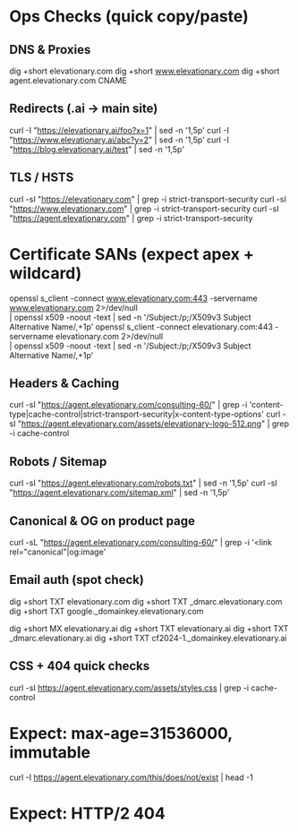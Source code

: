 # Ops Checks (quick copy/paste)

## DNS & Proxies
dig +short elevationary.com
dig +short www.elevationary.com
dig +short agent.elevationary.com CNAME

## Redirects (.ai → main site)
curl -I "https://elevationary.ai/foo?x=1" | sed -n '1,5p'
curl -I "https://www.elevationary.ai/abc?y=2" | sed -n '1,5p'
curl -I "https://blog.elevationary.ai/test" | sed -n '1,5p'

## TLS / HSTS
curl -sI "https://elevationary.com" | grep -i strict-transport-security
curl -sI "https://www.elevationary.com" | grep -i strict-transport-security
curl -sI "https://agent.elevationary.com" | grep -i strict-transport-security

# Certificate SANs (expect apex + wildcard)
openssl s_client -connect www.elevationary.com:443 -servername www.elevationary.com 2>/dev/null \
| openssl x509 -noout -text | sed -n '/Subject:/p;/X509v3 Subject Alternative Name/,+1p'
openssl s_client -connect elevationary.com:443 -servername elevationary.com 2>/dev/null \
| openssl x509 -noout -text | sed -n '/Subject:/p;/X509v3 Subject Alternative Name/,+1p'

## Headers & Caching
curl -sI "https://agent.elevationary.com/consulting-60/" | grep -i 'content-type\|cache-control\|strict-transport-security\|x-content-type-options'
curl -sI "https://agent.elevationary.com/assets/elevationary-logo-512.png" | grep -i cache-control

## Robots / Sitemap
curl -sI "https://agent.elevationary.com/robots.txt"  | sed -n '1,5p'
curl -sI "https://agent.elevationary.com/sitemap.xml" | sed -n '1,5p'

## Canonical & OG on product page
curl -sL "https://agent.elevationary.com/consulting-60/" | grep -i '<link rel="canonical"\|og:image'

## Email auth (spot check)
dig +short TXT elevationary.com
dig +short TXT _dmarc.elevationary.com
dig +short TXT google._domainkey.elevationary.com

dig +short MX elevationary.ai
dig +short TXT elevationary.ai
dig +short TXT _dmarc.elevationary.ai
dig +short TXT cf2024-1._domainkey.elevationary.ai



## CSS + 404 quick checks
curl -sI https://agent.elevationary.com/assets/styles.css | grep -i cache-control
# Expect: max-age=31536000, immutable

curl -I https://agent.elevationary.com/this/does/not/exist | head -1
# Expect: HTTP/2 404
